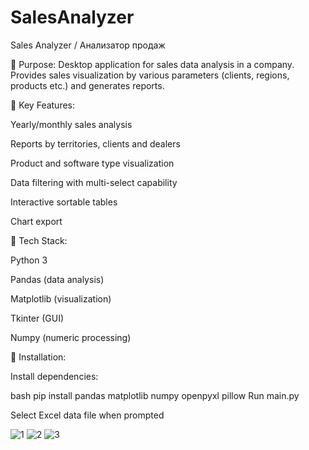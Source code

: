 # SalesAnalyzer
Sales Analyzer / Анализатор продаж

🔹 Purpose: Desktop application for sales data analysis in a company. Provides sales visualization by various parameters (clients, regions, products etc.) and generates reports.

🔹 Key Features:

Yearly/monthly sales analysis

Reports by territories, clients and dealers

Product and software type visualization

Data filtering with multi-select capability

Interactive sortable tables

Chart export

🔹 Tech Stack:

Python 3

Pandas (data analysis)

Matplotlib (visualization)

Tkinter (GUI)

Numpy (numeric processing)

🔹 Installation:

Install dependencies:

bash
pip install pandas matplotlib numpy openpyxl pillow
Run main.py

Select Excel data file when prompted

![1](https://github.com/user-attachments/assets/1c09b144-e679-40fb-9775-3fea11424288)
![2](https://github.com/user-attachments/assets/e9a0253c-f72c-4d94-b9fe-1ffd5254582e)
![3](https://github.com/user-attachments/assets/b0805abb-2e2b-4d59-b7ab-395a3792aee2)

